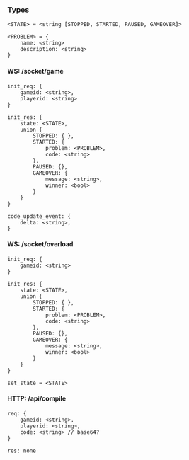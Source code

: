
### Types

    <STATE> = <string [STOPPED, STARTED, PAUSED, GAMEOVER]>

    <PROBLEM> = {
        name: <string>
        description: <string>
    }


#### WS: /socket/game

    init_req: {
        gameid: <string>,
        playerid: <string>
    }

    init_res: {
        state: <STATE>,
        union {
            STOPPED: { },
            STARTED: {
                problem: <PROBLEM>,
                code: <string>
            },
            PAUSED: {},
            GAMEOVER: {
                message: <string>,
                winner: <bool>
            }
        }
    }

    code_update_event: {
        delta: <string>,
    }

#### WS: /socket/overload

    init_req: {
        gameid: <string>
    }

    init_res: {
        state: <STATE>,
        union {
            STOPPED: { },
            STARTED: {
                problem: <PROBLEM>,
                code: <string>
            },
            PAUSED: {},
            GAMEOVER: {
                message: <string>,
                winner: <bool>
            }
        }
    }

    set_state = <STATE>

#### HTTP: /api/compile

    req: {
        gameid: <string>,
        playerid: <string>,
        code: <string> // base64?
    }

    res: none
